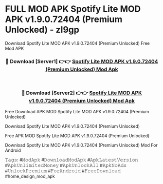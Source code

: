 # FULL MOD APK Spotify Lite MOD APK v1.9.0.72404 (Premium Unlocked) - zl9gp
Download Spotify Lite MOD APK v1.9.0.72404 (Premium Unlocked) Free Mod APK

<div align="center">
<h3>🔴 Download [Server1] 👉👉 <a href="https://apk-comot.site?title=Spotify_Lite_MOD_APK_v1.9.0.72404_(Premium_Unlocked)">Spotify Lite MOD APK v1.9.0.72404 (Premium Unlocked) Mod Apk</a></h3><br>

<h3>🔴 Download [Server2] 👉👉 <a href="https://apk-comot.site?title=Spotify_Lite_MOD_APK_v1.9.0.72404_(Premium_Unlocked)">Spotify Lite MOD APK v1.9.0.72404 (Premium Unlocked) Mod Apk</a></h3>
</div>


Free Download APK MOD Spotify Lite MOD APK v1.9.0.72404 (Premium Unlocked)

Download Spotify Lite MOD APK v1.9.0.72404 (Premium Unlocked) 

Free APK MOD Spotify Lite MOD APK v1.9.0.72404 (Premium Unlocked) 

Download Spotify Lite MOD APK v1.9.0.72404 (Premium Unlocked) Mod For Android

𝚃𝚊𝚐𝚜: #𝙼𝚘𝚍𝙰𝚙𝚔 #𝙳𝚘𝚠𝚗𝚕𝚘𝚊𝚍𝙼𝚘𝚍𝙰𝚙𝚔 #𝙰𝚙𝚔𝙻𝚊𝚝𝚎𝚜𝚝𝚅𝚎𝚛𝚜𝚒𝚘𝚗 #𝙰𝚙𝚔𝚄𝚗𝚕𝚒𝚖𝚒𝚝𝚎𝚍𝙼𝚘𝚗𝚎𝚢 #𝙰𝚙𝚔𝚄𝚗𝚕𝚘𝚌𝚔𝙰𝚕𝚕 #𝙰𝚙𝚔𝙽𝚘𝙰𝚍𝚜 #𝚄𝚗𝚕𝚘𝚌𝚔𝙿𝚛𝚎𝚖𝚒𝚞𝚖 #𝙵𝚘𝚛𝙰𝚗𝚍𝚛𝚘𝚒𝚍 #𝙵𝚛𝚎𝚎𝙳𝚘𝚠𝚗𝚕𝚘𝚊𝚍 #home_design_mod_apk
